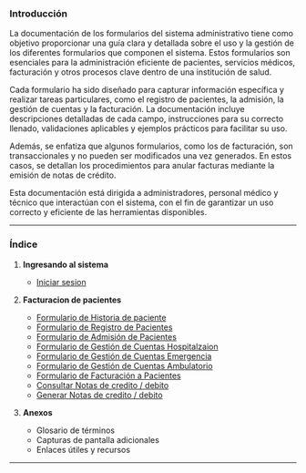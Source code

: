 ### **Introducción**

La documentación de los formularios del sistema administrativo tiene como objetivo proporcionar una guía clara y detallada sobre el uso y la gestión de los diferentes formularios que componen el sistema. Estos formularios son esenciales para la administración eficiente de pacientes, servicios médicos, facturación y otros procesos clave dentro de una institución de salud.

Cada formulario ha sido diseñado para capturar información específica y realizar tareas particulares, como el registro de pacientes, la admisión, la gestión de cuentas y la facturación. La documentación incluye descripciones detalladas de cada campo, instrucciones para su correcto llenado, validaciones aplicables y ejemplos prácticos para facilitar su uso.

Además, se enfatiza que algunos formularios, como los de facturación, son transaccionales y no pueden ser modificados una vez generados. En estos casos, se detallan los procedimientos para anular facturas mediante la emisión de notas de crédito.

Esta documentación está dirigida a administradores, personal médico y técnico que interactúan con el sistema, con el fin de garantizar un uso correcto y eficiente de las herramientas disponibles.

---

### **Índice**


1. **Ingresando al sistema**
   - [Iniciar sesion](common.md)

2. **Facturacion de pacientes**
   - [Formulario de Historia de paciente](crear-historia.md)
   - [Formulario de Registro de Pacientes](paciente.md)
   - [Formulario de Admisión de Pacientes](admision-paciente.md)
   - [Formulario de Gestión de Cuentas Hospitalzaion](edo-cuenta-hosp.md)
   - [Formulario de Gestión de Cuentas Emergencia](edo-cuenta-emergencia.md)
   - [Formulario de Gestión de Cuentas Ambulatorio](edo-cuenta-ambulatorio.md)
   - [Formulario de Facturación a Pacientes](factura-hosp.md)
   - [Consultar Notas de credito / debito](notasdc.md)
   - [Generar Notas de credito / debito](notasdistribuidas.md)

3. **Anexos**
   - Glosario de términos
   - Capturas de pantalla adicionales
   - Enlaces útiles y recursos

---

